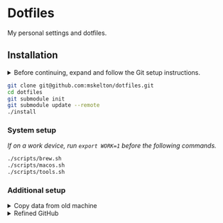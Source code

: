# Dotfiles

My personal settings and dotfiles.

## Installation

<details>
  <summary>
    Before continuing, expand and follow the Git setup instructions.
  </summary>

```bash
xcode-select --install

user=$(whoami)
read '?What is your email?: ' email
ssh-keygen -t ed25519 -C $email

mkdir $HOME/.ssh
cat <<EOF >$HOME/.ssh/config
Host *.github.com
  AddKeysToAgent yes
  IdentityFile ~/.ssh/id_ed25519
EOF

cat <<EOF >$HOME/.gitconfig
[user]
	name = Mark Skelton
	email = $email
  signingKey = /Users/$user/.ssh/id_ed25519.pub
[core]
	excludesfile = /Users/$user/.gitignore-global
[commit]
  gpgsign = true
[gpg]
	format = ssh
[include]
	path = /Users/$user/.gitconfig-shared
EOF

echo "Run the following command to copy the ssh key to your clipboard."
echo ""
echo "cat ~/.ssh/id_ed25519.pub | pbcopy"
echo ""
```

</details>

```bash
git clone git@github.com:mskelton/dotfiles.git
cd dotfiles
git submodule init
git submodule update --remote
./install
```

### System setup

_If on a work device, run `export WORK=1` before the following commands._

```bash
./scripts/brew.sh
./scripts/macos.sh
./scripts/tools.sh
```

### Additional setup

<details>
  <summary>
    Copy data from old machine
  </summary>

- Copy Quicken data files
- Copy `~/.config/fish/custom.fish`
- Copy Taskwarrior data `~/.task`
- Copy `~/.local/share/fish/fish_history`
- Copy pictures and documents

</details>

<details>
  <summary>
    Refined GitHub
  </summary>

Refined GitHub has terrible defaults IMO, so this simple script that enables
just the features that I use.

```javascript
;[...document.querySelectorAll('input.feature-checkbox:checked')]
  .forEach(node => node.click())

const enabled = [
  'batch-mark-files-as-viewed',
  'bypass-checks',
  'clean-conversation-filters',
  'clean-conversation-headers',
  'clean-repo-tabs',
  'command-palette-navigation-shortcuts',
  'comment-fields-keyboard-shortcuts',
  'conflict-marker',
  'cross-deleted-pr-branches',
  'dim-bots',
  'download-folder-button',
  'easy-toggle-commit-messages',
  'easy-toggle-files',
  'embed-gist-inline',
  'esc-to-cancel',
  'expand-all-hidden-comments',
  'fit-textareas',
  'github-actions-indicators',
  'hidden-review-comments-indicator',
  'hide-diff-signs',
  'hide-disabled-milestone-sorter',
  'hide-inactive-deployments',
  'hide-low-quality-comments',
  'jump-to-change-requested-comment',
  'jump-to-conversation-close-event',
  'linkify-code',
  'list-prs-for-branch',
  'new-repo-disable-projects-and-wikis',
  'no-duplicate-list-update-time',
  'one-click-diff-options',
  'one-click-review-submission',
  'one-key-formatting',
  'pinned-issues-update-time',
  'pr-jump-to-first-non-viewed-file',
  'prevent-link-loss',
  'preview-hidden-comments',
  'quick-comment-edit',
  'quick-mention',
  'quick-new-issue',
  'reload-failed-proxied-images',
  'resolve-conflicts',
  'restore-file',
  'set-default-repositories-type-to-sources',
  'swap-branches-on-compare',
  'tab-to-indent',
  'vertical-front-matter',
]

enabled.forEach(feature => {
  document.querySelector(`input[name="feature:${feature}"]:not(:checked)`)
    ?.click()
})
```

</details>

